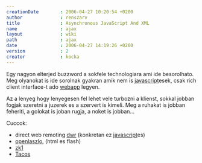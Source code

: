 ```yaml
---
creationDate        : 2006-04-27 10:20:54 +0200 
author              : renszarv 
title               : Asynchronous JavaScript And XML 
name                : ajax 
layout              : wiki 
path                : ajax 
date                : 2006-04-27 14:19:26 +0200 
version             : 2 
creator             : kocka 
---
```

Egy nagyon elterjed buzzword a sokfele technologiara ami ide besorolhato. Meg olyanokat is ide sorolnak gyakran amik nem is [javascript](javascript.html)esek, csak rich client interface-t ado [webapp](webapp.html) legyen.

Az a lenyeg hogy lenyegesen fel lehet vele turbozni a klienst, sokkal jobban fogjak szeretni a juzerek es a szervert is kimeli. Meg a ruhakat is jobban feheriti, a golokat is joban rugja, a noket is jobban...

Cuccok:

*   direct web remoting [dwr](Missing.html) (konkretan ez [javascript](javascript.html)es)
*   [openlaszlo](openlaszlo.html), (html es flash)
*   [zk1](http://zk1.sourceforge.net/)
*   [Tacos](http://tacos.sourceforge.net/)
